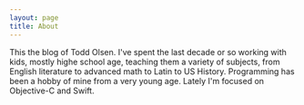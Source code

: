 ```yaml
---
layout: page
title: About
---
```


This the blog of Todd Olsen. I've spent the last decade or so working with kids, mostly highe school age, teaching them a variety of subjects, from English literature to advanced math to Latin to US History. Programming has been a hobby of mine from a very young age. Lately I'm focused on Objective-C and Swift. 

